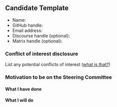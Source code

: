 ## Candidate Template

- Name:
- GitHub handle:
- Email address:
- Discourse handle (optional):
- Matrix handle (optional):

### Conflict of interest disclosure

List any potential conflicts of interest ([what is that?](https://github.com/NixOS/SC-election-2025/blob/main/doc/conflict-of-interest.md))

### Motivation to be on the Steering Committee

#### What I have done

#### What I will do
